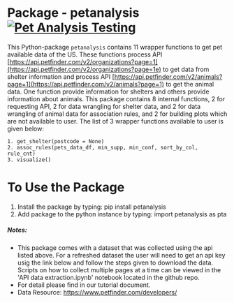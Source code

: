 # Package - petanalysis [![Pet Analysis Testing](https://github.com/atevhs/DATA534_PetAnalysis/actions/workflows/python-package.yml/badge.svg)](https://github.com/atevhs/DATA534_PetAnalysis/actions/workflows/python-package.yml)
This Python-package `petanalysis` contains 11 wrapper functions to get pet available data of the US. These functions process API [https://api.petfinder.com/v2/organizations?page=1](https://api.petfinder.com/v2/organizations?page=1e) to get data from shelter information and process API [https://api.petfinder.com/v2/animals?page=1](https://api.petfinder.com/v2/animals?page=1) to get the animal data. One function provide information for shelters and others provide information about animals. This package contains 8 internal functions, 2 for requesting API, 2 for data wrangling for shelter data, and 2 for data wrangling of animal data for association rules, and 2 for building plots which are not available to user. The list of 3 wrapper functions available to user is given below:


```
1. get_shelter(postcode = None)
2. assoc_rules(pets_data_df, min_supp, min_conf, sort_by_col, rule_cnt)
3. visualize()
``` 

# To Use the Package
1. Install the package by typing: pip install petanalysis
2. Add package to the python instance by typing: import petanalysis as pta


##### Notes:
- This package comes with a dataset that was collected using the api listed above. For a refreshed dataset the user will need to get an api key usig the link below and follow the steps given to download the data. Scripts on how to collect multiple pages at a time can be viewed in the 'API data extraction.ipynb' notebook located in the github repo.
- For detail please find in our tutorial document.
- Data Resource: https://www.petfinder.com/developers/
